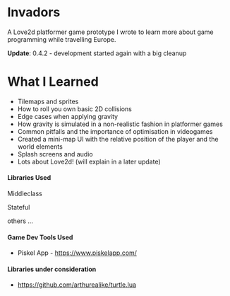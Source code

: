 # Invadors

A Love2d platformer game prototype I wrote to learn more about game programming while travelling Europe.

**Update**: 0.4.2 - development started again with a big cleanup

# What I Learned

* Tilemaps and sprites
* How to roll you own basic 2D collisions
* Edge cases when applying gravity
* How gravity is simulated in a non-realistic fashion in platformer games
* Common pitfalls and the importance of optimisation in videogames
* Created a mini-map UI with the relative position of the player and the world elements
* Splash screens and audio
* Lots about Love2d! (will explain in a later update)


#### Libraries Used

Middleclass

Stateful

others ...

#### Game Dev Tools Used

- Piskel App - https://www.piskelapp.com/


#### Libraries under consideration

- https://github.com/arthurealike/turtle.lua